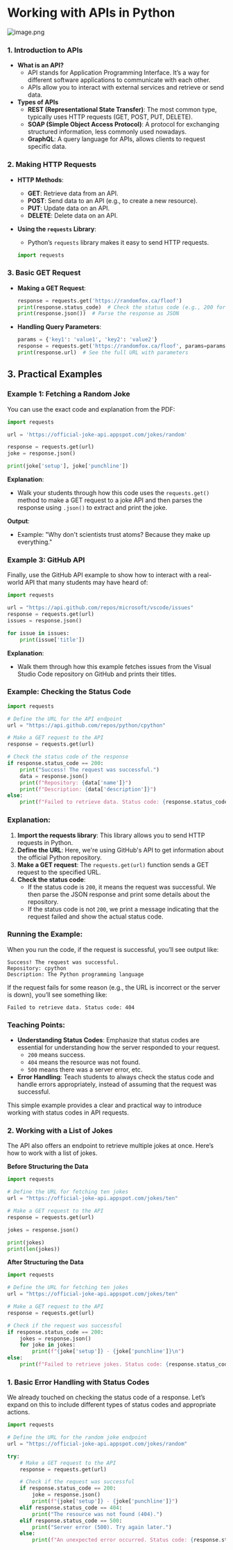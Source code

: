 # Working with APIs in Python

![image.png](../../images/api3.png)

### **1. Introduction to APIs**

- **What is an API?**
    - API stands for Application Programming Interface. It’s a way for different software applications to communicate with each other.
    - APIs allow you to interact with external services and retrieve or send data.
- **Types of APIs**
    - **REST (Representational State Transfer)**: The most common type, typically uses HTTP requests (GET, POST, PUT, DELETE).
    - **SOAP (Simple Object Access Protocol)**: A protocol for exchanging structured information, less commonly used nowadays.
    - **GraphQL**: A query language for APIs, allows clients to request specific data.

### **2. Making HTTP Requests**

- **HTTP Methods**:
    - **GET**: Retrieve data from an API.
    - **POST**: Send data to an API (e.g., to create a new resource).
    - **PUT**: Update data on an API.
    - **DELETE**: Delete data on an API.
- **Using the `requests` Library**:
    - Python’s `requests` library makes it easy to send HTTP requests.
    
    ```python
    import requests
    ```
    

### **3. Basic GET Request**

- **Making a GET Request**:
    
    ```python
    response = requests.get('https://randomfox.ca/floof')
    print(response.status_code)  # Check the status code (e.g., 200 for success)
    print(response.json())  # Parse the response as JSON
    
    ```
    
- **Handling Query Parameters**:
    
    ```python
    params = {'key1': 'value1', 'key2': 'value2'}
    response = requests.get('https://randomfox.ca/floof', params=params)
    print(response.url)  # See the full URL with parameters
    
    ```
    

## 3. Practical Examples

### **Example 1: Fetching a Random Joke**

You can use the exact code and explanation from the PDF:

```python
import requests

url = 'https://official-joke-api.appspot.com/jokes/random'

response = requests.get(url)
joke = response.json()

print(joke['setup'], joke['punchline'])
```

**Explanation**:

- Walk your students through how this code uses the `requests.get()` method to make a GET request to a joke API and then parses the response using `.json()` to extract and print the joke.

**Output**:

- Example: "Why don't scientists trust atoms? Because they make up everything."

### **Example 3: GitHub API**

Finally, use the GitHub API example to show how to interact with a real-world API that many students may have heard of:

```python
import requests

url = "https://api.github.com/repos/microsoft/vscode/issues"
response = requests.get(url)
issues = response.json()

for issue in issues:
    print(issue['title'])
```

**Explanation**:

- Walk them through how this example fetches issues from the Visual Studio Code repository on GitHub and prints their titles.

### **Example: Checking the Status Code**

```python
import requests

# Define the URL for the API endpoint
url = "https://api.github.com/repos/python/cpython"

# Make a GET request to the API
response = requests.get(url)

# Check the status code of the response
if response.status_code == 200:
    print("Success! The request was successful.")
    data = response.json()
    print(f"Repository: {data['name']}")
    print(f"Description: {data['description']}")
else:
    print(f"Failed to retrieve data. Status code: {response.status_code}")

```

### **Explanation**:

1. **Import the requests library**: This library allows you to send HTTP requests in Python.
2. **Define the URL**: Here, we're using GitHub's API to get information about the official Python repository.
3. **Make a GET request**: The `requests.get(url)` function sends a GET request to the specified URL.
4. **Check the status code**:
    - If the status code is `200`, it means the request was successful. We then parse the JSON response and print some details about the repository.
    - If the status code is not `200`, we print a message indicating that the request failed and show the actual status code.

### **Running the Example**:

When you run the code, if the request is successful, you’ll see output like:

```
Success! The request was successful.
Repository: cpython
Description: The Python programming language

```

If the request fails for some reason (e.g., the URL is incorrect or the server is down), you’ll see something like:

```
Failed to retrieve data. Status code: 404
```

### **Teaching Points**:

- **Understanding Status Codes**: Emphasize that status codes are essential for understanding how the server responded to your request.
    - `200` means success.
    - `404` means the resource was not found.
    - `500` means there was a server error, etc.
- **Error Handling**: Teach students to always check the status code and handle errors appropriately, instead of assuming that the request was successful.

This simple example provides a clear and practical way to introduce working with status codes in API requests.

### **2. Working with a List of Jokes**

The API also offers an endpoint to retrieve multiple jokes at once. Here’s how to work with a list of jokes.

**Before Structuring the Data**

```python
import requests

# Define the URL for fetching ten jokes
url = "https://official-joke-api.appspot.com/jokes/ten"

# Make a GET request to the API
response = requests.get(url)

jokes = response.json()

print(jokes)
print(len(jokes))
```

**After Structuring the Data**

```python
import requests

# Define the URL for fetching ten jokes
url = "https://official-joke-api.appspot.com/jokes/ten"

# Make a GET request to the API
response = requests.get(url)

# Check if the request was successful
if response.status_code == 200:
    jokes = response.json()
    for joke in jokes:
        print(f"{joke['setup']} - {joke['punchline']}\n")
else:
    print(f"Failed to retrieve jokes. Status code: {response.status_code}")
```

### **1. Basic Error Handling with Status Codes**

We already touched on checking the status code of a response. Let’s expand on this to include different types of status codes and appropriate actions.

```python
import requests

# Define the URL for the random joke endpoint
url = "https://official-joke-api.appspot.com/jokes/random"

try:
    # Make a GET request to the API
    response = requests.get(url)

    # Check if the request was successful
    if response.status_code == 200:
        joke = response.json()
        print(f"{joke['setup']} - {joke['punchline']}")
    elif response.status_code == 404:
        print("The resource was not found (404).")
    elif response.status_code == 500:
        print("Server error (500). Try again later.")
    else:
        print(f"An unexpected error occurred. Status code: {response.status_code}")
```